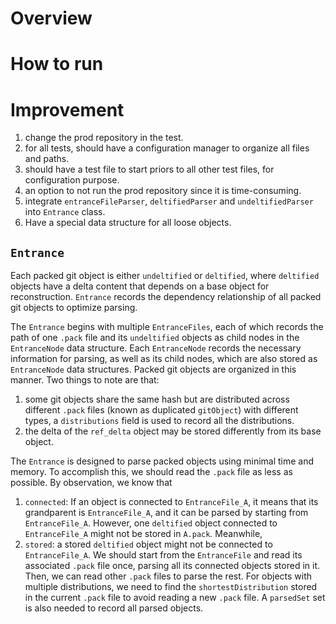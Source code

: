 # Overview


# How to run



# Improvement
1. change the prod repository in the test.
2. for all tests, should have a configuration manager to organize all files and paths.
3. should have a test file to start priors to all other test files, for configuration purpose.
4. an option to not run the prod repository since it is time-consuming.
5. integrate `entranceFileParser`, `deltifiedParser` and `undeltifiedParser` into `Entrance` class.
6. Have a special data structure for all loose objects.



## `Entrance`
Each packed git object is either `undeltified` or `deltified`, where `deltified` objects have a delta content that depends on a base object for reconstruction. `Entrance` records the dependency relationship of all packed git objects to optimize parsing. 

The `Entrance` begins with multiple `EntranceFiles`, each of which records the path of one `.pack` file and its `undeltified` objects as child nodes in the `EntranceNode` data structure. Each `EntranceNode` records the necessary information for parsing, as well as its child nodes, which are also stored as `EntranceNode` data structures. Packed git objects are organized in this manner. Two things to note are that:
1. some git objects share the same hash but are distributed across different `.pack` files (known as duplicated `gitObject`) with different types, a `distributions` field is used to record all the distributions.
2. the delta of the `ref_delta` object may be stored differently from its base object.

The `Entrance` is designed to parse packed objects using minimal time and memory. To accomplish this, we should read the `.pack` file as less as possible. By observation, we know that
1. `connected`: If an object is connected to `EntranceFile_A`, it means that its grandparent is `EntranceFile_A`, and it can be parsed by starting from `EntranceFile_A`. However, one `deltified` object connected to `EntranceFile_A` might not be stored in `A.pack`. Meanwhile,
2. `stored`: a stored `deltified` object might not be connected to `EntranceFile_A`.
We should start from the `EntranceFile` and read its associated `.pack` file once, parsing all its connected objects stored in it. Then, we can read other `.pack` files to parse the rest. For objects with multiple distributions, we need to find the `shortestDistribution` stored in the current `.pack` file to avoid reading a new `.pack` file. A `parsedSet` set is also needed to record all parsed objects.



